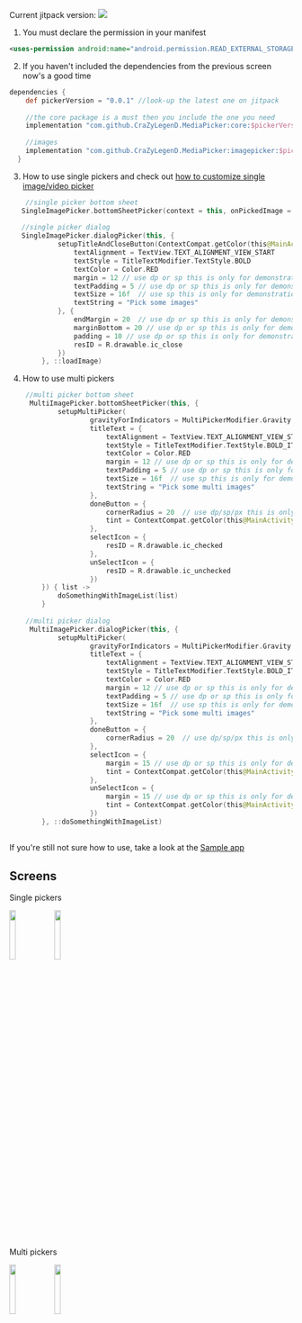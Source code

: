 

Current jitpack version: [![](https://jitpack.io/v/CraZyLegenD/MediaPicker.svg)](https://jitpack.io/#CraZyLegenD/MediaPicker)

1. You must declare the permission in your manifest
```xml
<uses-permission android:name="android.permission.READ_EXTERNAL_STORAGE" />
```
2. If you haven't included the dependencies from the previous screen now's a good time
```gradle
dependencies {
    def pickerVersion = "0.0.1" //look-up the latest one on jitpack 
    
    //the core package is a must then you include the one you need
    implementation "com.github.CraZyLegenD.MediaPicker:core:$pickerVersion"
    
    //images
    implementation "com.github.CraZyLegenD.MediaPicker:imagepicker:$pickerVersion"
  }
```
3. How to use single pickers and check out [how to customize single image/video picker](https://github.com/CraZyLegenD/MediaPicker/wiki/Single-audio-video-picker-customization)
```kotlin
    //single picker bottom sheet
   SingleImagePicker.bottomSheetPicker(context = this, onPickedImage = ::loadImage)
   
   //single picker dialog
   SingleImagePicker.dialogPicker(this, {
            setupTitleAndCloseButton(ContextCompat.getColor(this@MainActivity, R.color.colorPrimaryDark), {
                textAlignment = TextView.TEXT_ALIGNMENT_VIEW_START
                textStyle = TitleTextModifier.TextStyle.BOLD
                textColor = Color.RED
                margin = 12 // use dp or sp this is only for demonstration purposes
                textPadding = 5 // use dp or sp this is only for demonstration purposes
                textSize = 16f  // use sp this is only for demonstration purposes
                textString = "Pick some images"
            }, {
                endMargin = 20  // use dp or sp this is only for demonstration purposes
                marginBottom = 20 // use dp or sp this is only for demonstration purposes
                padding = 10 // use dp or sp this is only for demonstration purposes
                resID = R.drawable.ic_close
            })
        }, ::loadImage)
```

4. How to use multi pickers
```kotlin
    //multi picker bottom sheet
     MultiImagePicker.bottomSheetPicker(this, {
            setupMultiPicker(
                    gravityForIndicators = MultiPickerModifier.Gravity.BOTTOM_LEFT,
                    titleText = {
                        textAlignment = TextView.TEXT_ALIGNMENT_VIEW_START
                        textStyle = TitleTextModifier.TextStyle.BOLD_ITALIC
                        textColor = Color.RED
                        margin = 12 // use dp or sp this is only for demonstration purposes
                        textPadding = 5 // use dp or sp this is only for demonstration purposes
                        textSize = 16f  // use sp this is only for demonstration purposes
                        textString = "Pick some multi images"
                    },
                    doneButton = {
                        cornerRadius = 20  // use dp/sp/px this is only for demonstration purposes
                        tint = ContextCompat.getColor(this@MainActivity, R.color.colorPrimaryDark)
                    },
                    selectIcon = {
                        resID = R.drawable.ic_checked
                    },
                    unSelectIcon = {
                        resID = R.drawable.ic_unchecked
                    })
        }) { list ->
            doSomethingWithImageList(list)
        }
    
    //multi picker dialog
     MultiImagePicker.dialogPicker(this, {
            setupMultiPicker(
                    gravityForIndicators = MultiPickerModifier.Gravity.TOP_RIGHT,
                    titleText = {
                        textAlignment = TextView.TEXT_ALIGNMENT_VIEW_START
                        textStyle = TitleTextModifier.TextStyle.BOLD_ITALIC
                        textColor = Color.RED
                        margin = 12 // use dp or sp this is only for demonstration purposes
                        textPadding = 5 // use dp or sp this is only for demonstration purposes
                        textSize = 16f  // use sp this is only for demonstration purposes
                        textString = "Pick some multi images"
                    },
                    doneButton = {
                        cornerRadius = 20  // use dp/sp/px this is only for demonstration purposes
                    },
                    selectIcon = {
                        margin = 15 // use dp or sp this is only for demonstration purposes
                        tint = ContextCompat.getColor(this@MainActivity, R.color.colorPrimary)
                    },
                    unSelectIcon = {
                        margin = 15 // use dp or sp this is only for demonstration purposes
                        tint = ContextCompat.getColor(this@MainActivity, R.color.colorPrimary)
                    })
        }, ::doSomethingWithImageList)
```
##
If you're still not sure how to use, take a look at the [Sample app](https://github.com/CraZyLegenD/MediaPicker/blob/master/app/src/main/java/com/crazylegend/mediapicker/MainActivity.kt) 

## Screens

Single pickers

<img src="https://raw.githubusercontent.com/CraZyLegenD/MediaPicker/master/imagepicker/screens/screen_1.png" width="15%"></img> <img src="https://raw.githubusercontent.com/CraZyLegenD/MediaPicker/master/imagepicker/screens/screen_2.png" width="15%"></img> 

Multi pickers

<img src="https://raw.githubusercontent.com/CraZyLegenD/MediaPicker/master/imagepicker/screens/screen_3.png" width="15%"></img> <img
src="https://raw.githubusercontent.com/CraZyLegenD/MediaPicker/master/imagepicker/screens/screen_4.png" width="15%"></img>

